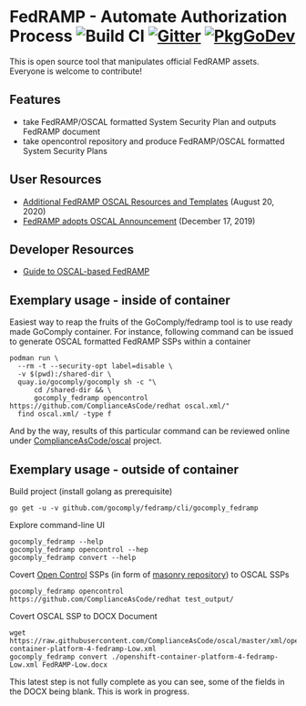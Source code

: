 # FedRAMP - Automate Authorization Process ![Build CI](https://github.com/gocomply/fedramp/workflows/Build%20CI/badge.svg) [![Gitter](https://badges.gitter.im/GoComply/community.svg)](https://gitter.im/GoComply/community?utm_source=badge&utm_medium=badge&utm_campaign=pr-badge) [![PkgGoDev](https://pkg.go.dev/badge/github.com/gocomply/fedramp)](https://pkg.go.dev/github.com/gocomply/fedramp)
This is open source tool that manipulates official FedRAMP assets. Everyone is welcome to contribute!

## Features
 - take FedRAMP/OSCAL formatted System Security Plan and outputs FedRAMP document
 - take opencontrol repository and produce FedRAMP/OSCAL formatted System Security Plans

## User Resources
 - [Additional FedRAMP OSCAL Resources and Templates](https://www.fedramp.gov/additional-fedramp-oscal-resources-and-templates/) (August 20, 2020)
 - [FedRAMP adopts OSCAL Announcement](https://www.fedramp.gov/FedRAMP-moves-to-automate-the-authorization-process/) (December 17, 2019)

## Developer Resources
 - [Guide to OSCAL-based FedRAMP](https://github.com/GSA/fedramp-automation/raw/master/documents/FedRAMP_OSCAL_Vendor_Resources.pdf)

## Exemplary usage - inside of container

Easiest way to reap the fruits of the GoComply/fedramp tool is to use ready made GoComply container. For instance, following command can be issued to generate OSCAL formatted FedRAMP SSPs within a container

```
podman run \
  --rm -t --security-opt label=disable \
  -v $(pwd):/shared-dir \
  quay.io/gocomply/gocomply sh -c "\
      cd /shared-dir && \
      gocomply_fedramp opencontrol https://github.com/ComplianceAsCode/redhat oscal.xml/"
  find oscal.xml/ -type f
  ```
  
  And by the way, results of this particular command can be reviewed online under [ComplianceAsCode/oscal](https://github.com/ComplianceAsCode/oscal) project.

## Exemplary usage - outside of container

Build project (install golang as prerequisite)

```
go get -u -v github.com/gocomply/fedramp/cli/gocomply_fedramp
```

Explore command-line UI

```
gocomply_fedramp --help
gocomply_fedramp opencontrol --hep
gocomply_fedramp convert --help
```

Covert [Open Control](https://open-control.org/) SSPs (in form of [masonry repository](https://github.com/opencontrol/compliance-masonry)) to OSCAL SSPs

```
gocomply_fedramp opencontrol https://github.com/ComplianceAsCode/redhat test_output/
```

Covert OSCAL SSP to DOCX Document

```
wget https://raw.githubusercontent.com/ComplianceAsCode/oscal/master/xml/openshift-container-platform-4-fedramp-Low.xml
gocomply_fedramp convert ./openshift-container-platform-4-fedramp-Low.xml FedRAMP-Low.docx
```

This latest step is not fully complete as you can see, some of the fields in the DOCX being blank. This is work in progress.
